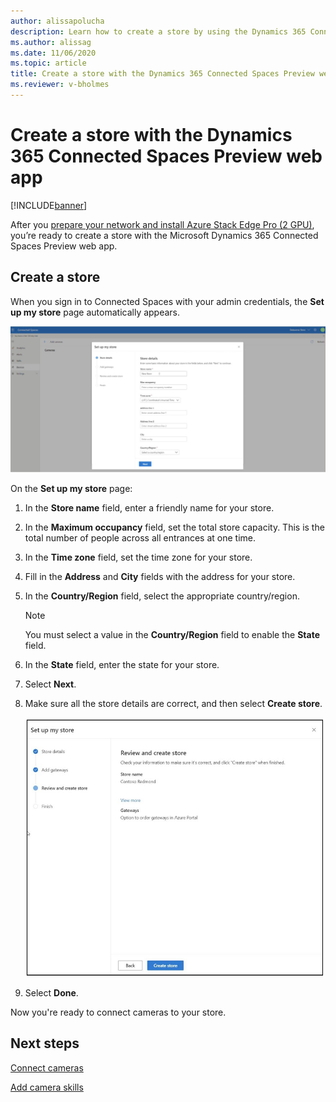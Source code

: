 ```yaml
---
author: alissapolucha
description: Learn how to create a store by using the Dynamics 365 Connected Spaces Preview web app
ms.author: alissag
ms.date: 11/06/2020
ms.topic: article
title: Create a store with the Dynamics 365 Connected Spaces Preview web app 
ms.reviewer: v-bholmes
---
```


# Create a store with the Dynamics 365 Connected Spaces Preview web app

[!INCLUDE[banner](includes/banner.md)]

After you [prepare your network and install Azure Stack Edge Pro (2 GPU)](ase-install.md), you’re ready to create a store with the 
Microsoft Dynamics 365 Connected Spaces Preview web app. 

## Create a store

When you sign in to Connected Spaces with your admin credentials, the **Set up my store** page automatically appears.

![Create store prompt.](media/create-store-prompt.jpg "Create store prompt")

On the **Set up my store** page:

1. In the **Store name** field, enter a friendly name for your store.

2. In the **Maximum occupancy** field, set the total store capacity. This is the total number of people across all entrances at one time. 

3. In the **Time zone** field, set the time zone for your store.

4. Fill in the **Address** and **City** fields with the address for your store.

5. In the **Country/Region** field, select the appropriate country/region.

    > [!NOTE]
    > You must select a value in the **Country/Region** field to enable the **State** field.

6. In the **State** field, enter the state for your store. 

7. Select **Next**.

8. Make sure all the store details are correct, and then select **Create store**.

    ![Create store review.](media/create-store-review.jpg "Create store review")  
    
9. Select **Done**. 

Now you're ready to connect cameras to your store. 
 
## Next steps

[Connect cameras](mobile-app-add-cameras.md)

[Add camera skills](mobile-app-add-camera-skill-zones.md)
